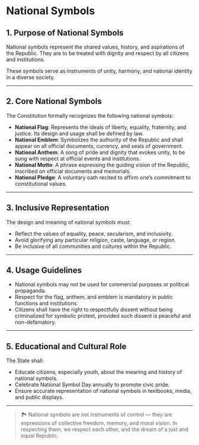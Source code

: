 # National Symbols

## 1. Purpose of National Symbols

National symbols represent the shared values, history, and aspirations of the Republic. They are to be treated with dignity and respect by all citizens and institutions.

These symbols serve as instruments of unity, harmony, and national identity in a diverse society.

---

## 2. Core National Symbols

The Constitution formally recognizes the following national symbols:

- **National Flag**: Represents the ideals of liberty, equality, fraternity, and justice. Its design and usage shall be defined by law.
- **National Emblem**: Symbolizes the authority of the Republic and shall appear on all official documents, currency, and seals of government.
- **National Anthem**: A song of pride and dignity that evokes unity, to be sung with respect at official events and institutions.
- **National Motto**: A phrase expressing the guiding vision of the Republic, inscribed on official documents and memorials.
- **National Pledge**: A voluntary oath recited to affirm one’s commitment to constitutional values.

---

## 3. Inclusive Representation

The design and meaning of national symbols must:

- Reflect the values of equality, peace, secularism, and inclusivity.
- Avoid glorifying any particular religion, caste, language, or region.
- Be inclusive of all communities and cultures within the Republic.

---

## 4. Usage Guidelines

- National symbols may not be used for commercial purposes or political propaganda.
- Respect for the flag, anthem, and emblem is mandatory in public functions and institutions.
- Citizens shall have the right to respectfully dissent without being criminalized for symbolic protest, provided such dissent is peaceful and non-defamatory.

---

## 5. Educational and Cultural Role

The State shall:

- Educate citizens, especially youth, about the meaning and history of national symbols.
- Celebrate National Symbol Day annually to promote civic pride.
- Ensure accurate representation of national symbols in textbooks, media, and public displays.

---

> 🏞️ National symbols are not instruments of control — they are expressions of collective freedom, memory, and moral vision. In respecting them, we respect each other, and the dream of a just and equal Republic.
